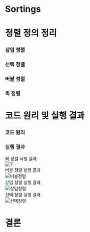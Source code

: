 # Sortings
# 정렬 정의 정리
### 삽입 정렬
### 선택 정렬
### 버블 정렬
### 퀵 정렬
# 코드 원리 및 실행 결과
### 코드 원리
### 실행 결과
퀵 정렬 식행 결과  
![11](https://user-images.githubusercontent.com/101388180/166897192-0ca27333-aaf0-4169-8053-08ef25f511f5.PNG)  
버블 정렬 실행 결과  
![버블정렬](https://user-images.githubusercontent.com/101388180/166897196-6c092c4b-9781-4f30-85db-f64d8da37965.PNG)  
상입 정렬 실행 결과  
![삽입정렬](https://user-images.githubusercontent.com/101388180/166897200-2c7b0b83-6151-4033-a785-d6881ac28bc1.PNG)  
선택 정렬 실행 결과  
![선택정렬](https://user-images.githubusercontent.com/101388180/166897204-66827ea5-e4a7-4a71-aedb-149a842fabb5.PNG)  
# 결론
